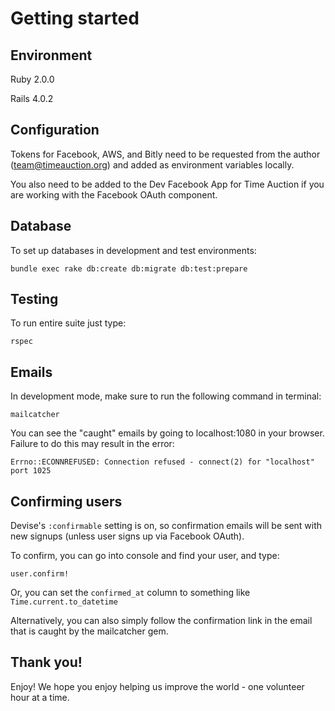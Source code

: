 Getting started
===============

Environment
-----------

Ruby 2.0.0

Rails 4.0.2

Configuration
-------------

Tokens for Facebook, AWS, and Bitly need to be requested from the author (team@timeauction.org) and added as environment variables locally.

You also need to be added to the Dev Facebook App for Time Auction if you are working with the Facebook OAuth component.

Database
--------

To set up databases in development and test environments:
```
bundle exec rake db:create db:migrate db:test:prepare
```

Testing
-------

To run entire suite just type:
```
rspec
```

Emails
------

In development mode, make sure to run the following command in terminal:
```
mailcatcher
```
You can see the "caught" emails by going to localhost:1080 in your browser.  Failure to do this may result in the error:

```
Errno::ECONNREFUSED: Connection refused - connect(2) for "localhost" port 1025
```

Confirming users
----------------

Devise's ```:confirmable``` setting is on, so confirmation emails will be sent with new signups (unless user signs up via Facebook OAuth).

To confirm, you can go into console and find your user, and type:

```
user.confirm!
```
Or, you can set the ```confirmed_at``` column to something like ```Time.current.to_datetime```

Alternatively, you can also simply follow the confirmation link in the email that is caught by the mailcatcher gem.

Thank you!
----------

Enjoy! We hope you enjoy helping us improve the world - one volunteer hour at a time.
